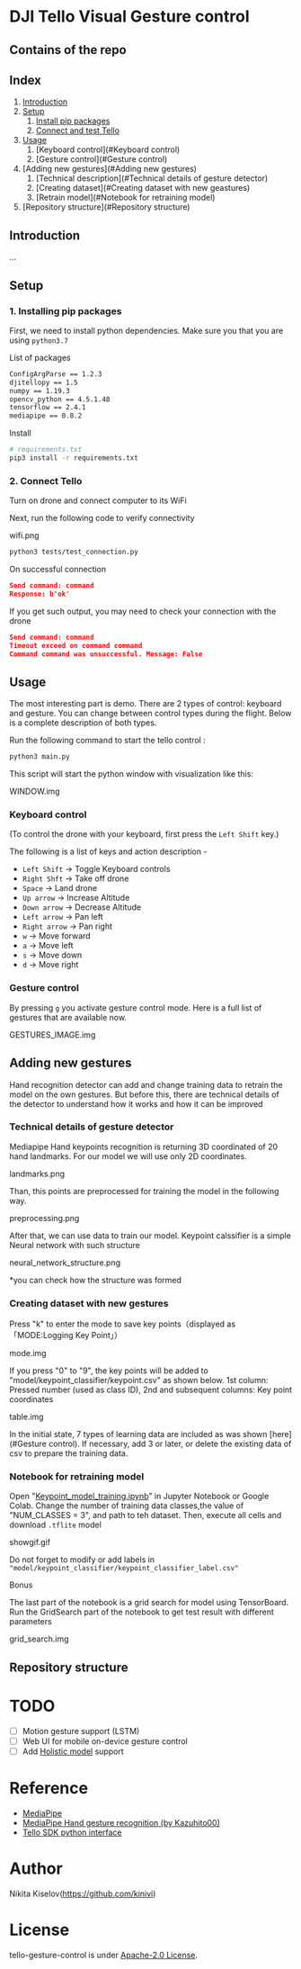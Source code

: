 # DJI Tello Visual Gesture control

## Contains of the repo

## Index
1. [Introduction](#Introduction)
2. [Setup](#Setup)
    1. [Install pip packages](#1.-Installing-pip-packages)
    2. [Connect and test Tello](#2.-Connect-Tello)
3. [Usage](#Usage)
    1. [Keyboard control](#Keyboard control)
    2. [Gesture control](#Gesture control)
4. [Adding new gestures](#Adding new gestures)
    1. [Technical description](#Technical details of gesture detector)
    2. [Creating dataset](#Creating dataset with new geastures)
    3. [Retrain model](#Notebook for retraining model)
5. [Repository structure](#Repository structure)
    
## Introduction
...
## Setup
### 1. Installing pip packages
First, we need to install python dependencies. Make sure you that you are using `python3.7`

List of packages
```sh
ConfigArgParse == 1.2.3
djitellopy == 1.5
numpy == 1.19.3
opencv_python == 4.5.1.48
tensorflow == 2.4.1
mediapipe == 0.8.2
```

Install
```sh
# requirements.txt
pip3 install -r requirements.txt
```
### 2. Connect Tello
Turn on drone and connect computer to its WiFi

Next, run the following code to verify connectivity

wifi.png

```sh
python3 tests/test_connection.py
```

On successful connection

```json
Send command: command
Response: b'ok'
```

If you get such output, you may need to check your connection with the drone

```json
Send command: command
Timeout exceed on command command
Command command was unsuccessful. Message: False
```

## Usage
The most interesting part is demo. There are 2 types of control: keyboard and gesture. You can change between control types during the flight. Below is a complete description of both types.

Run the following command to start the tello control :

```sh
python3 main.py
```

This script will start the python window with visualization like this:

WINDOW.img

### Keyboard control
(To control the drone with your keyboard, first press the `Left Shift` key.)

The following is a list of keys and action description -

* `Left Shift` -> Toggle Keyboard controls
* `Right Shft` -> Take off drone
* `Space` -> Land drone
* `Up arrow` -> Increase Altitude
* `Down arrow` -> Decrease Altitude
* `Left arrow` -> Pan left
* `Right arrow` -> Pan right
* `w` -> Move forward
* `a` -> Move left
* `s` -> Move down
* `d` -> Move right

### Gesture control 

By pressing `g` you activate gesture control mode. Here is a full list of gestures that are available now.

GESTURES_IMAGE.img

## Adding new gestures
Hand recognition detector can add and change training data to retrain the model on the own gestures. But before this,
there are technical details of the detector to understand how it works and how it can be improved
### Technical details of gesture detector
Mediapipe Hand keypoints recognition is returning 3D coordinated of 20 hand landmarks. For our
model we will use only 2D coordinates.

landmarks.png

Than, this points are preprocessed for training the model in the following way.

preprocessing.png

After that, we can use data to train our model. Keypoint calssifier is a simple Neural network with such 
structure

neural_network_structure.png 

*you can check how the structure was formed 
### Creating dataset with new gestures
Press "k" to enter the mode to save key points（displayed as 「MODE:Logging Key Point」）

mode.img

If you press "0" to "9", the key points will be added to "model/keypoint_classifier/keypoint.csv" as shown below.
1st column: Pressed number (used as class ID), 2nd and subsequent columns: Key point coordinates

table.img

In the initial state, 7 types of learning data are included as was shown [here](#Gesture control). If necessary, add 3 or later, or delete the existing data of csv to prepare the training data.
### Notebook for retraining model
Open "[Keypoint_model_training.ipynb](Keypoint_model_training.ipynb)" in Jupyter Notebook or Google Colab.
Change the number of training data classes,the value of "NUM_CLASSES = 3", and path to teh dataset. Then, execute all cells
and download `.tflite` model

showgif.gif

Do not forget to modify or add labels in `"model/keypoint_classifier/keypoint_classifier_label.csv"`

Bonus

The last part of the notebook is a grid search for model using TensorBoard. Run the GridSearch part of the notebook to
get test result with different parameters

grid_search.img

## Repository structure

# TODO
- [ ] Motion gesture support (LSTM)
- [ ] Web UI for mobile on-device gesture control
- [ ] Add [Holistic model](https://google.github.io/mediapipe/solutions/holistic) support

# Reference
* [MediaPipe](https://github.com/google/mediapipe)
* [MediaPipe Hand gesture recognition (by Kazuhito00)](https://github.com/Kazuhito00/hand-gesture-recognition-using-mediapipe)
* [Tello SDK python interface](https://github.com/damiafuentes/DJITelloPy)

# Author
Nikita Kiselov(https://github.com/kinivi)
 
# License 
tello-gesture-control is under [Apache-2.0 License](LICENSE).
